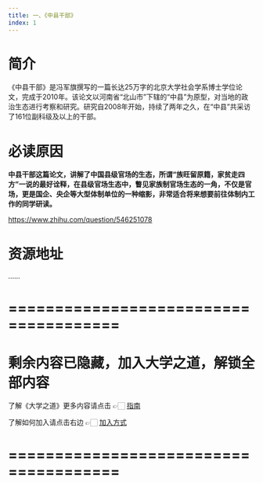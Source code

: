 ```yaml
---
title: 一、《中县干部》
index: 1
---
```


# 简介

《中县干部》是冯军旗撰写的一篇长达25万字的北京大学社会学系博士学位论文，完成于2010年。该论文以河南省“北山市”下辖的“中县”为原型，对当地的政治生态进行考察和研究。研究自2008年开始，持续了两年之久，在“中县”共采访了161位副科级及以上的干部。

# 必读原因

**中县干部这篇论文，讲解了中国县级官场的生态，所谓“族旺留原籍，家贫走四方”一说的最好诠释，在县级官场生态中，瞥见家族制官场生态的一角，不仅是官场，更是国企、央企等大型体制单位的一种缩影，非常适合将来想要前往体制内工作的同学研读。**

https://www.zhihu.com/question/546251078

# 资源地址

……

# ======================================

# 剩余内容已隐藏，加入大学之道，解锁全部内容

了解《大学之道》更多内容请点击 👉🏻 [指南](/pay/daxuezhidao)

了解如何加入请点击右边 👉🏻 [加入方式](/pay/jiaru)

# ======================================
